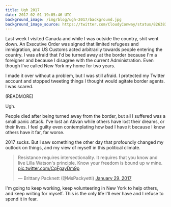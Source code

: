 ```yaml
---
title: Ugh 2017
date: 2017-02-01 19:05:46 UTC
background_image: /img/blog/ugh-2017/background.jpg
background_image_source: https://twitter.com/CloudyConway/status/826383027328712704
---
```


Last week I visited Canada and while I was outside the country, shit went down. An Executive Order was signed that limited refugees and immigration, and US Customs acted arbitrarily towards people entering the country. I was afraid that I'd be turned away at the border because I'm a foreigner and because I disagree with the current Administration. Even though I've called New York my home for two years.

I made it over without a problem, but I was still afraid. I protected my Twitter account and stopped tweeting things I thought would agitate border agents. I was scared.

(READMORE)

Ugh.

People died after being turned away from the border, but all I suffered was a small panic attack. I've lost an Ativan while others have lost their dreams, or their lives. I feel guilty even contemplating how bad I have it because I know others have it far, far worse.

2017 sucks. But I saw something the other day that profoundly changed my outlook on things, and my view of myself in this political climate.

<blockquote class="twitter-tweet" data-conversation="none" data-lang="en"><p lang="en" dir="ltr">Resistance requires intersectionality. It requires that you know and live Lilla Watson&#39;s principle. Know your freedom is bound up w mine. <a href="https://t.co/CqFgayDm9p">pic.twitter.com/CqFgayDm9p</a></p>&mdash; Brittany Packnett (@MsPackyetti) <a href="https://twitter.com/MsPackyetti/status/825723153519353856">January 29, 2017</a></blockquote> <script async src="//platform.twitter.com/widgets.js" charset="utf-8"></script>

I'm going to keep working, keep volunteering in New York to help others, and keep writing for myself. This is the only life I'll ever have and I refuse to spend it in fear.
